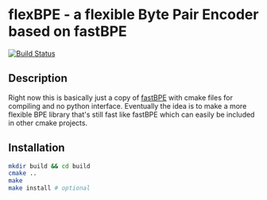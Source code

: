 # flexBPE - a flexible Byte Pair Encoder based on fastBPE

[![Build Status](https://travis-ci.org/dhpollack/flexBPE.svg?branch=master)](https://travis-ci.org/dhpollack/flexBPE)

## Description

Right now this is basically just a copy of [fastBPE](https://github.com/glample/fastBPE) with cmake files for compiling and no python interface.  Eventually the idea is to make a more flexible BPE library that's still fast like fastBPE which can easily be included in other cmake projects.

## Installation

```sh
mkdir build && cd build
cmake ..
make
make install # optional
```
